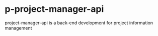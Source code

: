 # p-project-manager-api
project-manager-api is a back-end development for project information management
